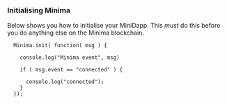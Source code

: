 ### Initialising Minima

Below shows you how to initialise your MiniDapp. This _must_ do this before you do anything else on the Minima blockchain.

```
  Minima.init( function( msg ) {

    console.log("Minima event", msg)

    if ( msg.event == "connected" ) {

      console.log("connected");
    }
  });
```

